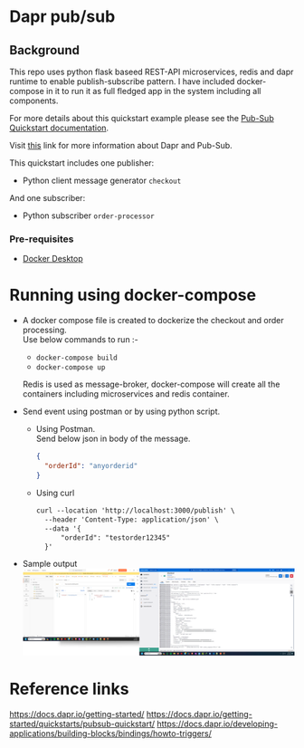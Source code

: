 # Dapr pub/sub

## Background
This repo uses python flask baseed REST-API microservices, redis and dapr runtime to enable publish-subscribe pattern. I have included docker-compose in it to run it as full fledged app in the system including all components.

For more details about this quickstart example please see the [Pub-Sub Quickstart documentation](https://docs.dapr.io/getting-started/quickstarts/pubsub-quickstart/).

Visit [this](https://docs.dapr.io/developing-applications/building-blocks/pubsub/) link for more information about Dapr and Pub-Sub.


This quickstart includes one publisher:

- Python client message generator `checkout` 

And one subscriber: 
 
- Python subscriber `order-processor`

### Pre-requisites


- [Docker Desktop](https://www.docker.com/products/docker-desktop)
<!-- END_IGNORE -->

# Running using docker-compose

- A docker compose file is created to dockerize the checkout and order processing.  
Use below commands to run :-  
  - ```docker-compose build```  
  - ```docker-compose up```  

  Redis is used as message-broker, docker-compose will create all the containers including microservices and redis container.
- Send event using postman or by using python script.  

  - Using Postman.  
    Send below json in body of the message.

    ```json
    {
      "orderId": "anyorderid"
    } 
    ```
  - Using curl
    ```curl
    curl --location 'http://localhost:3000/publish' \
      --header 'Content-Type: application/json' \
      --data '{
          "orderId": "testorder12345"
      }'
    ```

- Sample output
  ![req-resp](./outputsamples/request_response_sample.png)

# Reference links

https://docs.dapr.io/getting-started/
https://docs.dapr.io/getting-started/quickstarts/pubsub-quickstart/
https://docs.dapr.io/developing-applications/building-blocks/bindings/howto-triggers/


